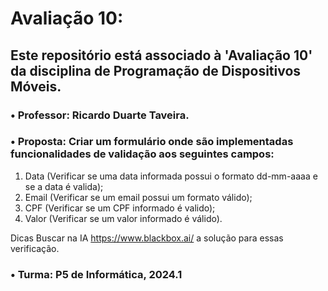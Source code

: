 # Avaliação 10:

## Este repositório está associado à 'Avaliação 10' da disciplina de Programação de Dispositivos Móveis.
### • Professor: Ricardo Duarte Taveira.
### • Proposta: Criar um formulário onde são implementadas funcionalidades de validação aos seguintes campos:

1) Data (Verificar se uma data informada possui o formato dd-mm-aaaa e se a data é valida);
2) Email (Verificar se um email possui um formato válido);
3) CPF (Verificar se um CPF informado é valido);
4) Valor (Verificar se um valor informado é válido).

Dicas
Buscar na IA https://www.blackbox.ai/ a solução para essas verificação.
### • Turma: P5 de Informática, 2024.1

